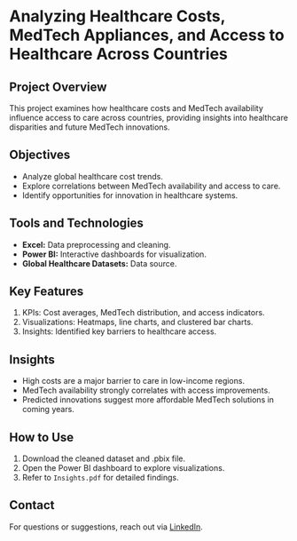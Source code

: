 # Analyzing Healthcare Costs, MedTech Appliances, and Access to Healthcare Across Countries

## Project Overview
This project examines how healthcare costs and MedTech availability influence access to care across countries, providing insights into healthcare disparities and future MedTech innovations.

## Objectives
- Analyze global healthcare cost trends.
- Explore correlations between MedTech availability and access to care.
- Identify opportunities for innovation in healthcare systems.

## Tools and Technologies
- **Excel:** Data preprocessing and cleaning.
- **Power BI:** Interactive dashboards for visualization.
- **Global Healthcare Datasets:** Data source.

## Key Features
1. KPIs: Cost averages, MedTech distribution, and access indicators.
2. Visualizations: Heatmaps, line charts, and clustered bar charts.
3. Insights: Identified key barriers to healthcare access.

## Insights
- High costs are a major barrier to care in low-income regions.
- MedTech availability strongly correlates with access improvements.
- Predicted innovations suggest more affordable MedTech solutions in coming years.

## How to Use
1. Download the cleaned dataset and .pbix file.
2. Open the Power BI dashboard to explore visualizations.
3. Refer to `Insights.pdf` for detailed findings.

## Contact
For questions or suggestions, reach out via [LinkedIn](https://www.linkedin.com/in/melvonmashele/).

